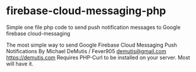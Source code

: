 # firebase-cloud-messaging-php
Simple one file php code to send push notification messages to Google firebase cloud-messaging

The most simple way to send Google Firebase Cloud Messaging Push Notifications
By Michael DeMutis / Fever905  demutis@gmail.com  https://demutis.com
Requires PHP-Curl to be installed on your server.  Most will have it.
